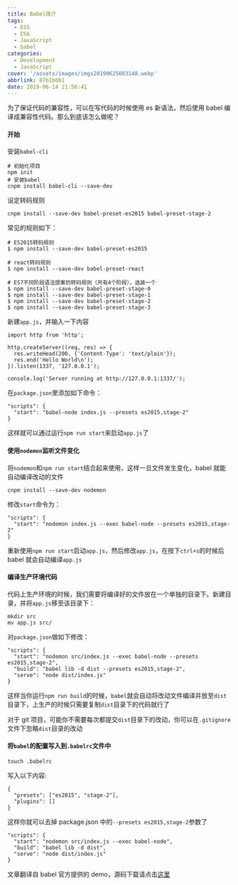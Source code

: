 ```yaml
---
title: Babel简介
tags:
  - ES5
  - ES6
  - JavaScript
  - babel
categories:
  - Development
  - JavaScript
cover: '/assets/images/imgs20190625083148.webp'
abbrlink: 87b1b6b1
date: 2019-06-14 21:56:41
---
```


为了保证代码的兼容性，可以在写代码的时候使用 es 新语法，然后使用 babel 编译成兼容性代码。那么到底该怎么做呢？

<!-- more -->

#### 开始

安装`babel-cli`

```
# 初始化项目
npm init
# 安装babel
cnpm install babel-cli --save-dev
```

设定转码规则

```
cnpm install --save-dev babel-preset-es2015 babel-preset-stage-2
```

常见的规则如下：

```
# ES2015转码规则
$ npm install --save-dev babel-preset-es2015

# react转码规则
$ npm install --save-dev babel-preset-react

# ES7不同阶段语法提案的转码规则（共有4个阶段），选装一个
$ npm install --save-dev babel-preset-stage-0
$ npm install --save-dev babel-preset-stage-1
$ npm install --save-dev babel-preset-stage-2
$ npm install --save-dev babel-preset-stage-3
```

新建`app.js`，并输入一下内容

```
import http from 'http';

http.createServer((req, res) => {
  res.writeHead(200, {'Content-Type': 'text/plain'});
  res.end('Hello World\n');
}).listen(1337, '127.0.0.1');

console.log('Server running at http://127.0.0.1:1337/');
```

在`package.json`里添加如下命令：

```
"scripts": {
  "start": "babel-node index.js --presets es2015,stage-2"
}
```

这样就可以通过运行`npm run start`来启动`app.js`了

#### 使用`nodemon`监听文件变化

将`nodemon`和`npm run start`结合起来使用，这样一旦文件发生变化，babel 就能自动编译改动的文件

```
cnpm install --save-dev nodemon
```

修改`start`命令为：

```
"scripts": {
  "start": "nodemon index.js --exec babel-node --presets es2015,stage-2"
}
```

重新使用`npm run start`启动`app.js`，然后修改`app.js`，在按下`ctrl+s`的时候后 babel 就会自动编译`app.js`

#### 编译生产环境代码

代码上生产环境的时候，我们需要将编译好的文件放在一个单独的目录下。新建目录，并将`app.js`移至该目录下：

```
mkdir src
mv app.js src/
```

对`package.json`做如下修改：

```
"scripts": {
  "start": "nodemon src/index.js --exec babel-node --presets es2015,stage-2",
  "build": "babel lib -d dist --presets es2015,stage-2",
  "serve": "node dist/index.js"
}
```

这样当你运行`npm run build`的时候，`babel`就会自动将改动文件编译并放至`dist`目录下，上生产的时候只需要复制`dist`目录下的代码就行了

对于 git 项目，可能你不需要每次都提交`dist`目录下的改动，你可以在`.gitignore`文件下忽略`dist`目录的改动

#### 将`babel`的配置写入到`.babelrc`文件中

```
touch .babelrc
```

写入以下内容:

```
{
  "presets": ["es2015", "stage-2"],
  "plugins": []
}
```

这样你就可以去掉 package.json 中的`--presets es2015,stage-2`参数了

```
"scripts": {
  "start": "nodemon src/index.js --exec babel-node",
  "build": "babel lib -d dist",
  "serve": "node dist/index.js"
}
```

文章翻译自 babel 官方提供的 demo，源码下载请点击[这里](https://github.com/babel/example-node-server)
